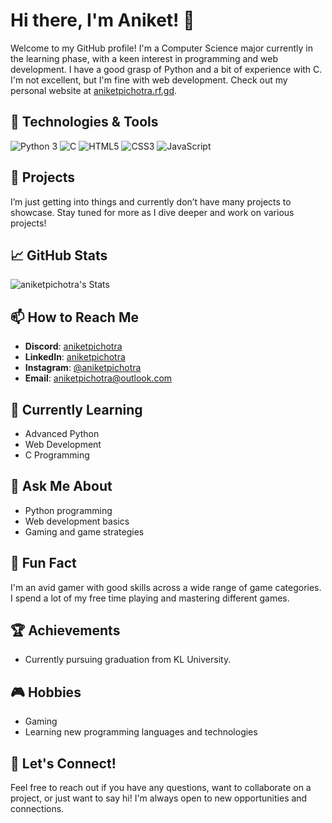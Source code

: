 # Hi there, I'm Aniket! 👋

Welcome to my GitHub profile! I'm a Computer Science major currently in the learning phase, with a keen interest in programming and web development. I have a good grasp of Python and a bit of experience with C. I'm not excellent, but I'm fine with web development. Check out my personal website at [aniketpichotra.rf.gd](http://aniketpichotra.rf.gd).

## 🔧 Technologies & Tools

![Python 3](https://img.shields.io/badge/-Python%203-3776AB?style=flat-square&logo=python&logoColor=white)
![C](https://img.shields.io/badge/-C-A8B9CC?style=flat-square&logo=c&logoColor=white)
![HTML5](https://img.shields.io/badge/-HTML5-E34F26?style=flat-square&logo=html5&logoColor=white)
![CSS3](https://img.shields.io/badge/-CSS3-1572B6?style=flat-square&logo=css3)
![JavaScript](https://img.shields.io/badge/-JavaScript-F7DF1E?style=flat-square&logo=javascript&logoColor=black)

## 🚀 Projects

I’m just getting into things and currently don’t have many projects to showcase. Stay tuned for more as I dive deeper and work on various projects!

## 📈 GitHub Stats

![aniketpichotra's Stats](https://github-readme-stats.vercel.app/api?username=aniketpichotra&theme=default&show_icons=true&hide_border=true&count_private=true)

## 📫 How to Reach Me

- **Discord**: [aniketpichotra](http://discordapp.com/users/1238814025542799454)
- **LinkedIn**: [aniketpichotra](https://www.linkedin.com/in/aniketpichotra)
- **Instagram**: [@aniketpichotra](https://www.instagram.com/aniketpichotra)
- **Email**: [aniketpichotra@outlook.com](mailto:aniketpichotra@outlook.com)

## 🌱 Currently Learning

- Advanced Python
- Web Development
- C Programming

## 💬 Ask Me About

- Python programming
- Web development basics
- Gaming and game strategies

## 🤔 Fun Fact

I'm an avid gamer with good skills across a wide range of game categories. I spend a lot of my free time playing and mastering different games.

## 🏆 Achievements

- Currently pursuing graduation from KL University.

## 🎮 Hobbies

- Gaming
- Learning new programming languages and technologies

## 💬 Let's Connect!

Feel free to reach out if you have any questions, want to collaborate on a project, or just want to say hi! I'm always open to new opportunities and connections.
